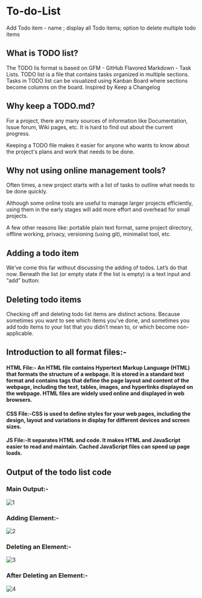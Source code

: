 # To-do-List
Add Todo item - name ; display all Todo items; option to delete multiple todo items
## What is TODO list?
The TODO lis format is based on GFM - GitHub Flavored Markdown - Task Lists.
TODO list is a file that contains tasks organized in multiple sections.
Tasks in TODO list can be visualized using Kanban Board where sections become columns on the board.
Inspired by Keep a Changelog
## Why keep a TODO.md?
For a project, there any many sources of information like Documentation, Issue forum, Wiki pages, etc. It is hard to find out about the current progress.

Keeping a TODO file makes it easier for anyone who wants to know about the project's plans and work that needs to be done.

## Why not using online management tools?
Often times, a new project starts with a list of tasks to outline what needs to be done quickly.

Although some online tools are useful to manage larger projects efficiently, using them in the early stages will add more effort and overhead for small projects.

A few other reasons like: portable plain text format, same project directory, offline working, privacy, versioning (using git), minimalist tool, etc.

## Adding a todo item
We’ve come this far without discussing the adding of todos. Let’s do that now. Beneath the list (or empty state if the list is empty) is a text input and “add” button:
## Deleting todo items
Checking off and deleting todo list items are distinct actions. Because sometimes you want to see which items you’ve done, and sometimes you add todo items to your list that you didn’t mean to, or which become non-applicable.

## Introduction to all format files:-

#### HTML File:- An HTML file contains Hypertext Markup Language (HTML) that formats the structure of a webpage. It is stored in a standard text format and contains tags that define the page layout and content of the webpage, including the text, tables, images, and hyperlinks displayed on the webpage. HTML files are widely used online and displayed in web browsers.

#### CSS File:-CSS is used to define styles for your web pages, including the design, layout and variations in display for different devices and screen sizes.

#### JS File:-It separates HTML and code. It makes HTML and JavaScript easier to read and maintain. Cached JavaScript files can speed up page loads.



## Output of the todo list code

### Main Output:-
![1](https://user-images.githubusercontent.com/100788944/157444486-81695dc2-abdb-45ed-8452-598cfdcf86ad.png)

### Adding Element:-
![2](https://user-images.githubusercontent.com/100788944/157444462-295925b3-f26f-4154-b547-bdf1d41f4485.png)

### Deleting an Element:-
![3](https://user-images.githubusercontent.com/100788944/157444394-431166be-4b68-4f4a-8142-6e9b01cc49d4.png)

### After Deleting an Element:-
![4](https://user-images.githubusercontent.com/100788944/157444360-9d7bf662-c760-427a-b12c-5ae6b5565813.png)
